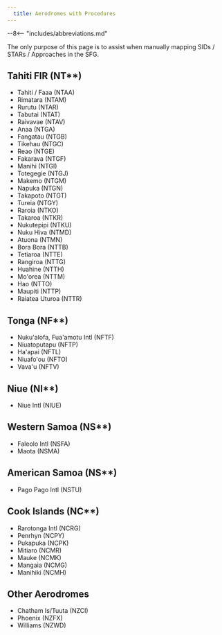 ```yaml
---
  title: Aerodromes with Procedures
---
```


--8<-- "includes/abbreviations.md"

The only purpose of this page is to assist when manually mapping SIDs / STARs / Approaches in the SFG.

## Tahiti FIR (NT**)

* Tahiti / Faaa (NTAA)
* Rimatara (NTAM)
* Rurutu (NTAR)
* Tabutai (NTAT)
* Raivavae (NTAV)
* Anaa (NTGA)
* Fangatau (NTGB)
* Tikehau (NTGC)
* Reao (NTGE) 
* Fakarava (NTGF)
* Manihi (NTGI)
* Totegegie (NTGJ)
* Makemo (NTGM)
* Napuka (NTGN)
* Takapoto (NTGT)
* Tureia (NTGY)
* Raroia (NTKO)
* Takaroa (NTKR)
* Nukutepipi (NTKU)
* Nuku Hiva (NTMD)
* Atuona (NTMN)
* Bora Bora (NTTB)
* Tetiaroa (NTTE)
* Rangiroa (NTTG)
* Huahine (NTTH)
* Mo'orea (NTTM)
* Hao (NTTO)
* Maupiti (NTTP)
* Raiatea Uturoa (NTTR)


## Tonga (NF**)

* Nuku'alofa, Fua'amotu Intl (NFTF)
* Niuatoputapu (NFTP)
* Ha'apai (NFTL)
* Niuafo'ou (NFTO)
* Vava'u (NFTV)

## Niue (NI**)
* Niue Intl (NIUE)

## Western Samoa (NS**)
* Faleolo Intl (NSFA)
* Maota (NSMA)

## American Samoa (NS**)
* Pago Pago Intl (NSTU)

## Cook Islands (NC**)
* Rarotonga Intl (NCRG)
* Penrhyn (NCPY)
* Pukapuka (NCPK)
* Mitiaro (NCMR)
* Mauke (NCMK)
* Mangaia (NCMG)
* Manihiki (NCMH)

## Other Aerodromes

* Chatham Is/Tuuta (NZCI)
* Phoenix (NZFX)
* Williams (NZWD)